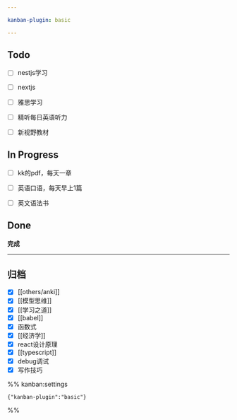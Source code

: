 ```yaml
---

kanban-plugin: basic

---
```


## Todo

- [ ] nestjs学习
- [ ] nextjs
- [ ] 雅思学习
- [ ] 精听每日英语听力
- [ ] 新视野教材


## In Progress

- [ ] kk的pdf，每天一章
- [ ] 英语口语，每天早上1篇
- [ ] 英文语法书


## Done

**完成**


***

## 归档

- [x] [[others/anki]]
- [x] [[模型思维]]
- [x] [[学习之道]]
- [x] [[babel]]
- [x] 函数式
- [x] [[经济学]]
- [x] react设计原理
- [x] [[typescript]]
- [x] debug调试
- [x] 写作技巧

%% kanban:settings
```
{"kanban-plugin":"basic"}
```
%%